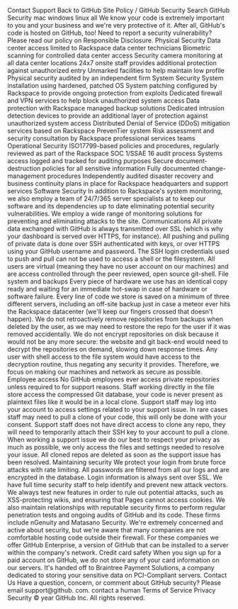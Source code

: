 Contact Support Back to GitHub Site Policy / GitHub Security Search GitHub Security mac windows linux all We know your code is extremely important to you and your business and we're very protective of it. After all, GitHub's code is hosted on GitHub, too! Need to report a security vulnerability? Please read our policy on Responsible Disclosure. Physical Security Data center access limited to Rackspace data center technicians Biometric scanning for controlled data center access Security camera monitoring at all data center locations 24x7 onsite staff provides additional protection against unauthorized entry Unmarked facilities to help maintain low profile Physical security audited by an independent firm System Security System installation using hardened, patched OS System patching configured by Rackspace to provide ongoing protection from exploits Dedicated firewall and VPN services to help block unauthorized system access Data protection with Rackspace managed backup solutions Dedicated intrusion detection devices to provide an additional layer of protection against unauthorized system access Distributed Denial of Service (DDoS) mitigation services based on Rackspace PrevenTier system Risk assessment and security consultation by Rackspace professional services teams Operational Security ISO17799-based policies and procedures, regularly reviewed as part of the Rackspace SOC 1/SSAE 16 audit process Systems access logged and tracked for auditing purposes Secure document-destruction policies for all sensitive information Fully documented change-management procedures Independently audited disaster recovery and business continuity plans in place for Rackspace headquarters and support services Software Security In addition to Rackspace's system monitoring, we also employ a team of 24/7/365 server specialists at to keep our software and its dependencies up to date eliminating potential security vulnerabilities. We employ a wide range of monitoring solutions for preventing and eliminating attacks to the site. Communications All private data exchanged with GitHub is always transmitted over SSL (which is why your dashboard is served over HTTPS, for instance). All pushing and pulling of private data is done over SSH authenticated with keys, or over HTTPS using your GitHub username and password. The SSH login credentials used to push and pull can not be used to access a shell or the filesystem. All users are virtual (meaning they have no user account on our machines) and are access controlled through the peer reviewed, open source git-shell. File system and backups Every piece of hardware we use has an identical copy ready and waiting for an immediate hot-swap in case of hardware or software failure. Every line of code we store is saved on a minimum of three different servers, including an off-site backup just in case a meteor ever hits the Rackspace datacenter (we'll keep our fingers crossed that doesn't happen). We do not retroactively remove repositories from backups when deleted by the user, as we may need to restore the repo for the user if it was removed accidentally. We do not encrypt repositories on disk because it would not be any more secure: the website and git back-end would need to decrypt the repositories on demand, slowing down response times. Any user with shell access to the file system would have access to the decryption routine, thus negating any security it provides. Therefore, we focus on making our machines and network as secure as possible. Employee access No GitHub employees ever access private repositories unless required to for support reasons. Staff working directly in the file store access the compressed Git database, your code is never present as plaintext files like it would be in a local clone. Support staff may log into your account to access settings related to your support issue. In rare cases staff may need to pull a clone of your code, this will only be done with your consent. Support staff does not have direct access to clone any repo, they will need to temporarily attach their SSH key to your account to pull a clone. When working a support issue we do our best to respect your privacy as much as possible, we only access the files and settings needed to resolve your issue. All cloned repos are deleted as soon as the support issue has been resolved. Maintaining security We protect your login from brute force attacks with rate limiting. All passwords are filtered from all our logs and are encrypted in the database. Login information is always sent over SSL. We have full time security staff to help identify and prevent new attack vectors. We always test new features in order to rule out potential attacks, such as XSS-protecting wikis, and ensuring that Pages cannot access cookies. We also maintain relationships with reputable security firms to perform regular penetration tests and ongoing audits of GitHub and its code. These firms include nGenuity and Matasano Security. We're extremely concerned and active about security, but we're aware that many companies are not comfortable hosting code outside their firewall. For these companies we offer GitHub Enterprise, a version of GitHub that can be installed to a server within the company's network. Credit card safety When you sign up for a paid account on GitHub, we do not store any of your card information on our servers. It's handed off to Braintree Payment Solutions, a company dedicated to storing your sensitive data on PCI-Compliant servers. Contact Us Have a question, concern, or comment about GitHub security? Please email support@github. com. contact a human Terms of Service Privacy Security © year GitHub Inc. All rights reserved.